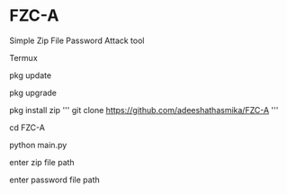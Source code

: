 # FZC-A

Simple Zip File Password Attack tool 

Termux 

pkg update

pkg upgrade

pkg install zip
'''
git clone https://github.com/adeeshathasmika/FZC-A
'''

cd FZC-A

python main.py

enter zip file path

enter password file path
